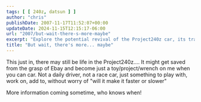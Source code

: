 ```yaml
---
tags: [ [ 240z, datsun ] ]
author: "chris"
publishDate: 2007-11-17T11:52:07+00:00
updateDate: 2024-11-15T12:15:17-06:00
url: "2007/but-wait-there-s-more-maybe"
excerpt: "Explore the potential revival of the Project240z car, its transformation from a race car to a casual vehicle, and its future updates."
title: "But wait, there's more... maybe"
---
```


This just in, there may still be life in the Project240z.... It might get saved from the grasp of Ebay and become just a toy/project/wrench on me when you can car. Not a daily driver, not a race car, just something to play with, work on, add to, without worry of "will it make it faster or slower"

More information coming sometime, who knows when!
